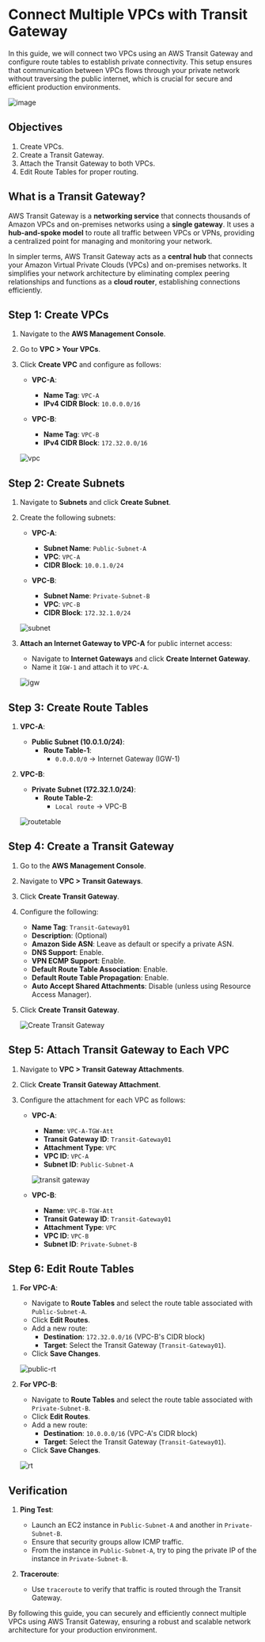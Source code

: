 # Connect Multiple VPCs with Transit Gateway 

In this guide, we will connect two VPCs using an AWS Transit Gateway and configure route tables to establish private connectivity. This setup ensures that communication between VPCs flows through your private network without traversing the public internet, which is crucial for secure and efficient production environments.

![image](https://s3.brilliant.com.bd/blog-bucket/thumbnail/dbb6fdc7-9396-4756-800e-c916d595a525.png)

## **Objectives**
1. Create VPCs.
2. Create a Transit Gateway.
3. Attach the Transit Gateway to both VPCs.
4. Edit Route Tables for proper routing.

## **What is a Transit Gateway?**

AWS Transit Gateway is a **networking service** that connects thousands of Amazon VPCs and on-premises networks using a **single gateway**. It uses a **hub-and-spoke model** to route all traffic between VPCs or VPNs, providing a centralized point for managing and monitoring your network.

In simpler terms, AWS Transit Gateway acts as a **central hub** that connects your Amazon Virtual Private Clouds (VPCs) and on-premises networks. It simplifies your network architecture by eliminating complex peering relationships and functions as a **cloud router**, establishing connections efficiently.

## **Step 1: Create VPCs**

1. Navigate to the **AWS Management Console**.
2. Go to **VPC > Your VPCs**.
3. Click **Create VPC** and configure as follows:

   - **VPC-A**:
     - **Name Tag**: `VPC-A`
     - **IPv4 CIDR Block**: `10.0.0.0/16`

   - **VPC-B**:
     - **Name Tag**: `VPC-B`
     - **IPv4 CIDR Block**: `172.32.0.0/16`

   ![vpc](https://s3.brilliant.com.bd/blog-bucket/thumbnail/fde668c7-e0ec-44ca-9ae1-98e255c923ed.png)

## **Step 2: Create Subnets**

1. Navigate to **Subnets** and click **Create Subnet**.
2. Create the following subnets:

   - **VPC-A**:
     - **Subnet Name**: `Public-Subnet-A`
     - **VPC**: `VPC-A`
     - **CIDR Block**: `10.0.1.0/24`

   - **VPC-B**:
     - **Subnet Name**: `Private-Subnet-B`
     - **VPC**: `VPC-B`
     - **CIDR Block**: `172.32.1.0/24`

   ![subnet](https://s3.brilliant.com.bd/blog-bucket/thumbnail/8db23e25-4251-4290-927c-d96a93e1285d.png)

3. **Attach an Internet Gateway to VPC-A** for public internet access:
   - Navigate to **Internet Gateways** and click **Create Internet Gateway**.
   - Name it `IGW-1` and attach it to `VPC-A`.

   ![igw](https://s3.brilliant.com.bd/blog-bucket/thumbnail/3178f588-1fc1-449c-ab63-4b9bd82627e2.png)

## **Step 3: Create Route Tables**

1. **VPC-A**:
   - **Public Subnet (10.0.1.0/24)**:
     - **Route Table-1**:
       - `0.0.0.0/0` → Internet Gateway (IGW-1)

2. **VPC-B**:
   - **Private Subnet (172.32.1.0/24)**:
     - **Route Table-2**:
       - `Local route` → VPC-B

   ![routetable](https://s3.brilliant.com.bd/blog-bucket/thumbnail/c3ee76fc-9059-49db-94ad-07eab5e91959.png)

## **Step 4: Create a Transit Gateway**

1. Go to the **AWS Management Console**.
2. Navigate to **VPC > Transit Gateways**.
3. Click **Create Transit Gateway**.
4. Configure the following:

   - **Name Tag**: `Transit-Gateway01`
   - **Description**: (Optional)
   - **Amazon Side ASN**: Leave as default or specify a private ASN.
   - **DNS Support**: Enable.
   - **VPN ECMP Support**: Enable.
   - **Default Route Table Association**: Enable.
   - **Default Route Table Propagation**: Enable.
   - **Auto Accept Shared Attachments**: Disable (unless using Resource Access Manager).

5. Click **Create Transit Gateway**.

   ![Create Transit Gateway](https://s3.brilliant.com.bd/blog-bucket/thumbnail/a5b5da42-2419-48a2-b3e9-345f50a646d7.png)

## **Step 5: Attach Transit Gateway to Each VPC**

1. Navigate to **VPC > Transit Gateway Attachments**.
2. Click **Create Transit Gateway Attachment**.
3. Configure the attachment for each VPC as follows:

   - **VPC-A**:
     - **Name**: `VPC-A-TGW-Att`
     - **Transit Gateway ID**: `Transit-Gateway01`
     - **Attachment Type**: `VPC`
     - **VPC ID**: `VPC-A`
     - **Subnet ID**: `Public-Subnet-A`

     ![transit gateway](https://s3.brilliant.com.bd/blog-bucket/thumbnail/98fccb47-a316-4ade-b933-8f20230a371e.png)

   - **VPC-B**:
     - **Name**: `VPC-B-TGW-Att`
     - **Transit Gateway ID**: `Transit-Gateway01`
     - **Attachment Type**: `VPC`
     - **VPC ID**: `VPC-B`
     - **Subnet ID**: `Private-Subnet-B`

## **Step 6: Edit Route Tables**

1. **For VPC-A**:
   - Navigate to **Route Tables** and select the route table associated with `Public-Subnet-A`.
   - Click **Edit Routes**.
   - Add a new route:
     - **Destination**: `172.32.0.0/16` (VPC-B's CIDR block)
     - **Target**: Select the Transit Gateway (`Transit-Gateway01`).
   - Click **Save Changes**.

   ![public-rt](https://s3.brilliant.com.bd/blog-bucket/thumbnail/7f7ebb74-5d52-46a4-852d-f6d53f1964c5.png)

2. **For VPC-B**:
   - Navigate to **Route Tables** and select the route table associated with `Private-Subnet-B`.
   - Click **Edit Routes**.
   - Add a new route:
     - **Destination**: `10.0.0.0/16` (VPC-A's CIDR block)
     - **Target**: Select the Transit Gateway (`Transit-Gateway01`).
   - Click **Save Changes**.

   ![rt](https://s3.brilliant.com.bd/blog-bucket/thumbnail/62c44090-e5c6-4cc1-8197-e222d2f44d1a.png)

## **Verification**

1. **Ping Test**:
   - Launch an EC2 instance in `Public-Subnet-A` and another in `Private-Subnet-B`.
   - Ensure that security groups allow ICMP traffic.
   - From the instance in `Public-Subnet-A`, try to ping the private IP of the instance in `Private-Subnet-B`.

2. **Traceroute**:
   - Use `traceroute` to verify that traffic is routed through the Transit Gateway.


By following this guide, you can securely and efficiently connect multiple VPCs using AWS Transit Gateway, ensuring a robust and scalable network architecture for your production environment.